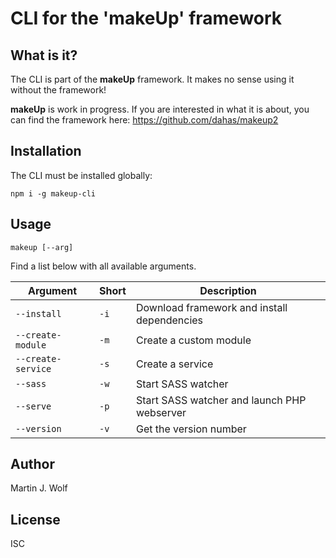 # CLI for the 'makeUp' framework

## What is it?

The CLI is part of the **makeUp** framework. It makes no sense using it without the framework! 

**makeUp** is work in progress. If you are interested in what it is about, you can find the framework here: https://github.com/dahas/makeup2

## Installation

The CLI must be installed globally:

```
npm i -g makeup-cli
```

## Usage

```
makeup [--arg]
```

Find a list below with all available arguments.

Argument|Short|Description
---|---|---
<code>--install</code> | <code>-i</code> | Download framework and install dependencies
<code>--create-module</code> | <code>-m</code> | Create a custom module
<code>--create-service</code> | <code>-s</code> | Create a service
<code>--sass</code> | <code>-w</code> | Start SASS watcher
<code>--serve</code> | <code>-p</code> | Start SASS watcher and launch PHP webserver
<code>--version</code> | <code>-v</code> | Get the version number

## Author 
Martin J. Wolf

## License
ISC